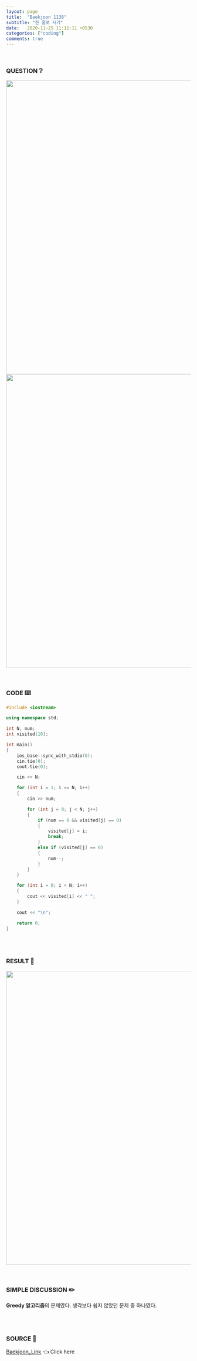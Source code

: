 ```yaml
---
layout: page
title:  "Baekjoon 1138"
subtitle: "한 줄로 서기"
date:   2020-11-25 11:11:11 +0530
categories: ["coding"]
comments: true
---
```


<br>

### QUESTION ❔

<img src="{{ '/assets/baekjoon/1138.jpg' }}" style="width: 800px; height: auto; margin-left: auto; margin-right: auto; display: block;">
<img src="{{ '/assets/baekjoon/1138a.jpg' }}" style="width: 800px; height: auto; margin-left: auto; margin-right: auto; display: block;">  

<br>
<br>

### CODE ⌨️

```c++
#include <iostream>

using namespace std;

int N, num;
int visited[10];

int main()
{
	ios_base::sync_with_stdio(0);
	cin.tie(0);
	cout.tie(0);

	cin >> N;

	for (int i = 1; i <= N; i++)
	{
		cin >> num;

		for (int j = 0; j < N; j++)
		{
			if (num == 0 && visited[j] == 0)
			{
				visited[j] = i;
				break;
			}
			else if (visited[j] == 0)
			{
				num--;
			}
		}
	}

	for (int i = 0; i < N; i++)
	{
		cout << visited[i] << " ";
	}

	cout << "\n";

	return 0;
}
```  

<br>
<br>

### RESULT 💛

<img src="{{ '/assets/baekjoon/1138r.jpg' }}" style="width: 800px; height: auto; margin-left: auto; margin-right: auto; display: block;">  

<br>
<br>

### SIMPLE DISCUSSION ✏️

**Greedy 알고리즘**의 문제였다. 생각보다 쉽지 않았던 문제 중 하나였다.  

<br>
<br>

### SOURCE 💎

[Baekjoon_Link][link] 👈 Click here  

<br>
<br>
<br>

<script src="https://utteranc.es/client.js"
        repo="DCherish/DCherish.github.io"
        issue-term="pathname"
        theme="boxy-light"
        crossorigin="anonymous"
        async>
</script>

[link]: https://www.acmicpc.net/problem/1138